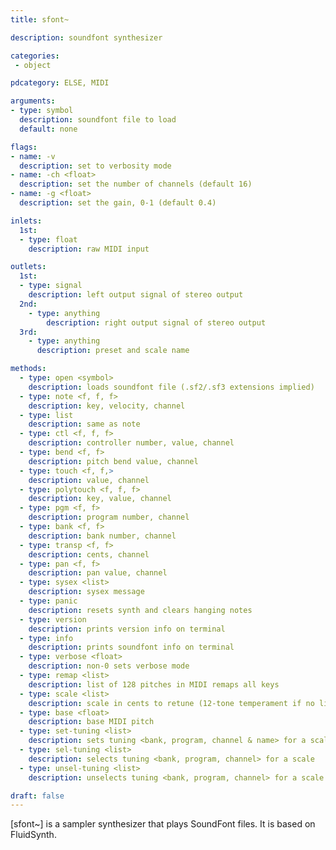 ```yaml
---
title: sfont~

description: soundfont synthesizer

categories:
 - object

pdcategory: ELSE, MIDI

arguments:
- type: symbol
  description: soundfont file to load
  default: none

flags:
- name: -v
  description: set to verbosity mode
- name: -ch <float>
  description: set the number of channels (default 16)
- name: -g <float>
  description: set the gain, 0-1 (default 0.4)

inlets:
  1st:
  - type: float
    description: raw MIDI input

outlets:
  1st:
  - type: signal
    description: left output signal of stereo output
  2nd:
    - type: anything
        description: right output signal of stereo output
  3rd:
    - type: anything
      description: preset and scale name

methods:
  - type: open <symbol>
    description: loads soundfont file (.sf2/.sf3 extensions implied)
  - type: note <f, f, f>
    description: key, velocity, channel
  - type: list
    description: same as note
  - type: ctl <f, f, f>
    description: controller number, value, channel
  - type: bend <f, f>
    description: pitch bend value, channel
  - type: touch <f, f,>
    description: value, channel
  - type: polytouch <f, f, f>
    description: key, value, channel
  - type: pgm <f, f>
    description: program number, channel
  - type: bank <f, f>
    description: bank number, channel
  - type: transp <f, f>
    description: cents, channel
  - type: pan <f, f>
    description: pan value, channel
  - type: sysex <list>
    description: sysex message
  - type: panic
    description: resets synth and clears hanging notes
  - type: version
    description: prints version info on terminal
  - type: info
    description: prints soundfont info on terminal
  - type: verbose <float>
    description: non-0 sets verbose mode
  - type: remap <list>
    description: list of 128 pitches in MIDI remaps all keys
  - type: scale <list>
    description: scale in cents to retune (12-tone temperament if no list)
  - type: base <float>
    description: base MIDI pitch
  - type: set-tuning <list>
    description: sets tuning <bank, program, channel & name> for a scale
  - type: sel-tuning <list>
    description: selects tuning <bank, program, channel> for a scale
  - type: unsel-tuning <list>
    description: unselects tuning <bank, program, channel> for a scale

draft: false
---
```


[sfont~] is a sampler synthesizer that plays SoundFont files. It is based on FluidSynth.
